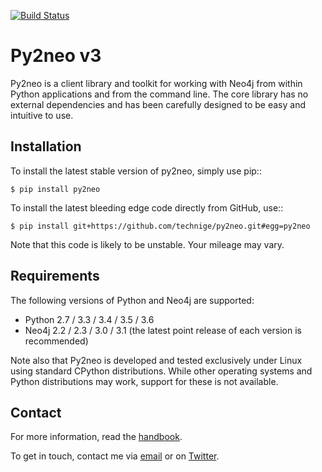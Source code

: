[![Build Status](https://travis-ci.org/technige/py2neo.svg?branch=v4)](https://travis-ci.org/technige/py2neo)

Py2neo v3
=========

Py2neo is a client library and toolkit for working with Neo4j from within Python applications and from the command line.
The core library has no external dependencies and has been carefully designed to be easy and intuitive to use.


Installation
------------

To install the latest stable version of py2neo, simply use pip::

```
$ pip install py2neo
```

To install the latest bleeding edge code directly from GitHub, use::

```
$ pip install git+https://github.com/technige/py2neo.git#egg=py2neo
```

Note that this code is likely to be unstable.
Your mileage may vary.


Requirements
------------

The following versions of Python and Neo4j are supported:

- Python 2.7 / 3.3 / 3.4 / 3.5 / 3.6
- Neo4j 2.2 / 2.3 / 3.0 / 3.1 (the latest point release of each version is recommended)

Note also that Py2neo is developed and tested exclusively under Linux using standard CPython distributions.
While other operating systems and Python distributions may work, support for these is not available.


Contact
-------

For more information, read the [handbook](http://py2neo.org/v3).

To get in touch, contact me via [email](mailto:py2neo@nige.tech) or on [Twitter](https://twitter.com/technige).
